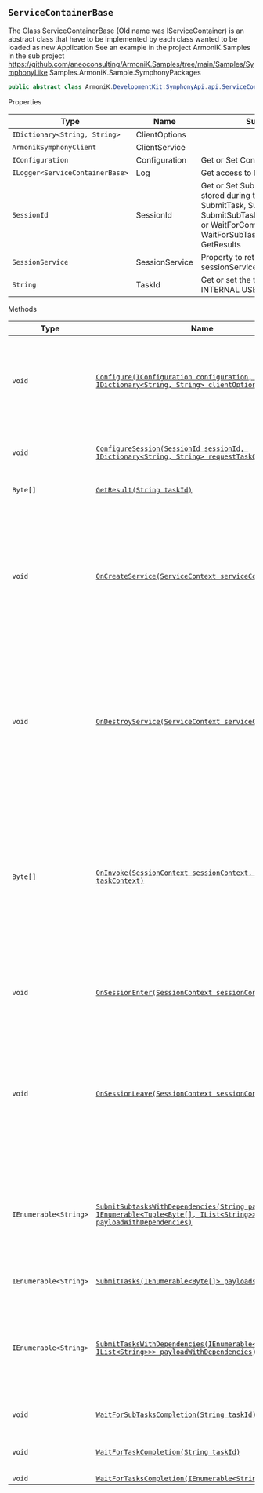 ## `ServiceContainerBase`

The Class ServiceContainerBase (Old name was IServiceContainer) is an abstract class  that have to be implemented by each class wanted to be loaded as new Application  See an example in the project ArmoniK.Samples in the sub project  https://github.com/aneoconsulting/ArmoniK.Samples/tree/main/Samples/SymphonyLike  Samples.ArmoniK.Sample.SymphonyPackages
```csharp
public abstract class ArmoniK.DevelopmentKit.SymphonyApi.api.ServiceContainerBase

```

Properties

| Type | Name | Summary |
| --- | --- | --- |
| `IDictionary<String, String>`|ClientOptions||
| `ArmonikSymphonyClient`|ClientService||
| `IConfiguration`|Configuration|Get or Set Configuration|
| `ILogger<ServiceContainerBase>`|Log|Get access to Logger with Log.Lo.|
| `SessionId`|SessionId|Get or Set SubSessionId object stored during the call of SubmitTask, SubmitSubTask,  SubmitSubTaskWithDependencies or WaitForCompletion, WaitForSubTaskCompletion or GetResults|
| `SessionService`|SessionService|Property to retrieve the sessionService previously created|
| `String`|TaskId|Get or set the taskId (ONLY INTERNAL USED)|

Methods

| Type | Name | Summary |
| --- | --- | --- |
| `void`|[`Configure(IConfiguration configuration, IDictionary<String, String> clientOptions)`](ArmoniK.DevelopmentKit.SymphonyApi.api_methods.md#void-configureiconfiguration-configuration-idictionarystring-string-clientoptions)|The configure method is an internal call to prepare the ServiceContainer.  Its holds several configuration coming from the Client call|
| `void`|[`ConfigureSession(SessionId sessionId, IDictionary<String, String> requestTaskOptions)`](ArmoniK.DevelopmentKit.SymphonyApi.api_methods.md#void-configuresessionsessionid-sessionid-idictionarystring-string-requesttaskoptions)|Prepare Session and create SessionService with the specific session|
| `Byte[]`|[`GetResult(String taskId)`](ArmoniK.DevelopmentKit.SymphonyApi.api_methods.md#byte-getresultstring-taskid)|Get Result from compute reply|
| `void`|[`OnCreateService(ServiceContext serviceContext)`](ArmoniK.DevelopmentKit.SymphonyApi.api_methods.md#void-oncreateserviceservicecontext-servicecontext)|The middleware triggers the invocation of this handler just after a Service Instance is started.  The application developer must put any service initialization into this handler.  Default implementation does nothing.|
| `void`|[`OnDestroyService(ServiceContext serviceContext)`](ArmoniK.DevelopmentKit.SymphonyApi.api_methods.md#void-ondestroyserviceservicecontext-servicecontext)|The middleware triggers the invocation of this handler just before a Service Instance is destroyed.  This handler should do any cleanup for any resources that were used in the onCreateService() method.|
| `Byte[]`|[`OnInvoke(SessionContext sessionContext, TaskContext taskContext)`](ArmoniK.DevelopmentKit.SymphonyApi.api_methods.md#byte-oninvokesessioncontext-sessioncontext-taskcontext-taskcontext)|The middleware triggers the invocation of this handler every time a task input is  sent to the service to be processed.  The actual service logic should be implemented in this method. This is the only  method that is mandatory for the application developer to implement.|
| `void`|[`OnSessionEnter(SessionContext sessionContext)`](ArmoniK.DevelopmentKit.SymphonyApi.api_methods.md#void-onsessionentersessioncontext-sessioncontext)|This handler is executed once after the callback OnCreateService and before the OnInvoke|
| `void`|[`OnSessionLeave(SessionContext sessionContext)`](ArmoniK.DevelopmentKit.SymphonyApi.api_methods.md#void-onsessionleavesessioncontext-sessioncontext)|The middleware triggers the invocation of this handler to unbind the Service Instance from its owning Session.  This handler should do any cleanup for any resources that were used in the onSessionEnter() method.|
| `IEnumerable<String>`|[`SubmitSubtasksWithDependencies(String parentId, IEnumerable<Tuple<Byte[], IList<String>>> payloadWithDependencies)`](ArmoniK.DevelopmentKit.SymphonyApi.api_methods.md#ienumerablestring-submitsubtaskswithdependenciesstring-parentid-ienumerabletuplebyte-iliststring-payloadwithdependencies)|The method to submit several tasks with dependencies tasks. This task will wait for  to start until all dependencies are completed successfully|
| `IEnumerable<String>`|[`SubmitTasks(IEnumerable<Byte[]> payloads)`](ArmoniK.DevelopmentKit.SymphonyApi.api_methods.md#ienumerablestring-submittasksienumerablebyte-payloads)|User method to submit task from the service|
| `IEnumerable<String>`|[`SubmitTasksWithDependencies(IEnumerable<Tuple<Byte[], IList<String>>> payloadWithDependencies)`](ArmoniK.DevelopmentKit.SymphonyApi.api_methods.md#ienumerablestring-submittaskswithdependenciesienumerabletuplebyte-iliststring-payloadwithdependencies)|The method to submit several tasks with dependencies tasks. This task will wait for  to start until all dependencies are completed successfully|
| `void`|[`WaitForSubTasksCompletion(String taskId)`](ArmoniK.DevelopmentKit.SymphonyApi.api_methods.md#void-waitforsubtaskscompletionstring-taskid)|User method to wait for SubTasks from the client|
| `void`|[`WaitForTaskCompletion(String taskId)`](ArmoniK.DevelopmentKit.SymphonyApi.api_methods.md#void-waitfortaskcompletionstring-taskid)|User method to wait for only the parent task from the client|
| `void`|[`WaitForTasksCompletion(IEnumerable<String> taskIds)`](ArmoniK.DevelopmentKit.SymphonyApi.api_methods.md#void-waitfortaskscompletionienumerablestring-taskids)||

